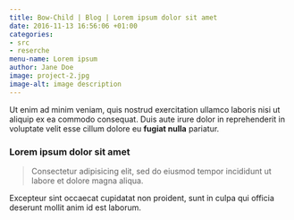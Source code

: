 ```yaml
---
title: Bow-Child | Blog | Lorem ipsum dolor sit amet
date: 2016-11-13 16:56:06 +01:00
categories:
- src
- reserche
menu-name: Lorem ipsum
author: Jane Doe
image: project-2.jpg
image-alt: image description
---
```


Ut enim ad minim veniam, quis nostrud exercitation ullamco laboris nisi ut aliquip ex ea commodo consequat. Duis aute irure dolor in reprehenderit in voluptate velit esse cillum dolore eu **fugiat nulla** pariatur.

### Lorem ipsum dolor sit amet

> Consectetur adipisicing elit, sed do eiusmod tempor incididunt ut labore et dolore magna aliqua.



Excepteur sint occaecat cupidatat non proident, sunt in culpa qui officia deserunt mollit anim id est laborum.
